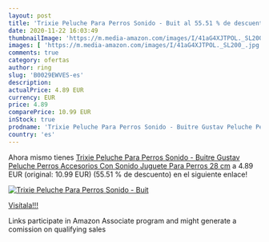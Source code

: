 ```yaml
---
layout: post
title: 'Trixie Peluche Para Perros Sonido - Buit al 55.51 % de descuento'
date: 2020-11-22 16:03:49
thumbnailImage: 'https://m.media-amazon.com/images/I/41aG4XJTPOL._SL200_.jpg'
images: [ 'https://m.media-amazon.com/images/I/41aG4XJTPOL._SL200_.jpg' ]
comments: true
category: ofertas
author: ring
slug: 'B0029EWVES-es'
description:
actualPrice: 4.89 EUR
currency: EUR
price: 4.89
comparePrice: 10.99 EUR
inStock: true
prodname: 'Trixie Peluche Para Perros Sonido - Buitre Gustav Peluche Perros Accesorios Con Sonido Juguete Para Perros 28 cm'
country: 'es'
---
```


Ahora mismo tienes [Trixie Peluche Para Perros Sonido - Buitre Gustav Peluche Perros Accesorios Con Sonido Juguete Para Perros 28 cm](https://www.amazon.es/dp/B0029EWVES/?tag=tolees-21) a 4.89 EUR (original: 10.99 EUR) (55.51 %  de descuento) en el siguiente enlace!

[![Trixie Peluche Para Perros Sonido - Buit](https://m.media-amazon.com/images/I/41aG4XJTPOL._SL200_.jpg)](https://www.amazon.es/dp/B0029EWVES/?tag=tolees-21)

[Visítala!!!](https://www.amazon.es/dp/B0029EWVES/?tag=tolees-21)

Links participate in Amazon Associate program and might generate a comission on qualifying sales
